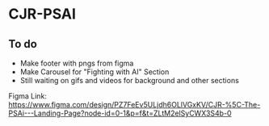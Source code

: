 # CJR-PSAI

## To do
* Make footer with pngs from figma
* Make Carousel for "Fighting with AI" Section
* Still waiting on gifs and videos for background and other sections

Figma Link: https://www.figma.com/design/PZ7FeEv5ULjdh6OLlVGxKV/CJR-%5C-The-PSAi---Landing-Page?node-id=0-1&p=f&t=ZLtM2elSyCWX3S4b-0